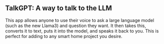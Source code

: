 ## TalkGPT: A way to talk to the LLM

This app allows anyone to use their voice to ask a large language model (such as the new Llama3) and question they want. It then takes this, converts it to text, puts it into the model, and speaks it back to you. This is perfect for adding to any smart home project you desire.
